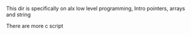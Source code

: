 This dir is specifically on alx low level programming, Intro pointers, arrays and string

There are more c script

